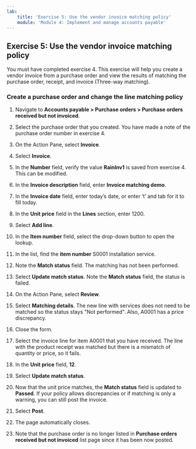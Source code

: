 ```yaml
---
lab:
    title: 'Exercise 5: Use the vendor invoice matching policy'
    module: 'Module 4: Implement and manage accounts payable'
---
```


## Exercise 5: Use the vendor invoice matching policy

You must have completed exercise 4. This exercise will help you create a vendor invoice from a purchase order and view the results of matching the purchase order, receipt, and invoice (Three-way matching).

### Create a purchase order and change the line matching policy

1. Navigate to **Accounts payable &gt; Purchase orders &gt; Purchase orders received but not invoiced**.

2. Select the purchase order that you created. You have made a note of the purchase order number in exercise 4.

3. On the Action Pane, select **Invoice**.

4. Select **Invoice**.

5. In the **Number** field, verify the value **RainInv1** is saved from exercise 4. This can be modified.

6. In the **Invoice description** field, enter **Invoice matching demo**.

7. In the **Invoice date** field, enter today’s date, or enter ‘t’ and tab for it to fill today. 

8. In the **Unit price** field in the **Lines** section, enter 1200.

9. Select **Add line**.

10. In the **Item number** field, select the drop-down button to open the lookup.

11. In the list, find the **item number** S0001 installation service.

12. Note the **Match status** field. The matching has not been performed.

13. Select **Update match status**. Note the **Match status** field, the status is failed.

14. On the Action Pane, select **Review**.

15. Select **Matching details**. The new line with services does not need to be matched so the status stays "Not performed". Also, A0001 has a price discrepancy.

16. Close the form. 

17. Select the invoice line for item A0001 that you have received. The line with the product receipt was matched but there is a mismatch of quantity or price, so it fails.

18. In the **Unit price** field, **12**. 

19. Select **Update match status**. 

20. Now that the unit price matches, the **Match status** field is updated to **Passed**. If your policy allows discrepancies or if matching is only a warning, you can still post the invoice.

21. Select **Post**.

22. The page automatically closes.

23. Note that the purchase order is no longer listed in **Purchase orders received but not invoiced** list page since it has been now posted.

 
